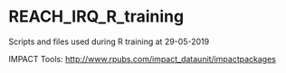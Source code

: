 # REACH_IRQ_R_training
Scripts and files used during R training at 29-05-2019

IMPACT Tools: http://www.rpubs.com/impact_dataunit/impactpackages
